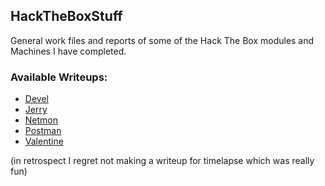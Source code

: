 ## HackTheBoxStuff

General work files and reports of some of the Hack The Box modules and Machines I have completed.

### Available Writeups:

- [Devel](devel/devel_writeup.md)
- [Jerry](jerry/jerry_writeup.md)
- [Netmon](netmon/netmon_writeup.md)
- [Postman](postman/postman_writeup.md)
- [Valentine](valentine/valentine_writeup.md)

(in retrospect I regret not making a writeup for timelapse which was really fun)
